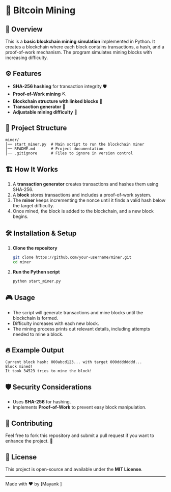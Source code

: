 # 🚀 Bitcoin Mining

## 📌 Overview
This is a **basic blockchain mining simulation** implemented in Python. It creates a blockchain where each block contains transactions, a hash, and a proof-of-work mechanism. The program simulates mining blocks with increasing difficulty.

## ⚙️ Features
- **SHA-256 hashing** for transaction integrity 🛡️
- **Proof-of-Work mining** ⛏️
- **Blockchain structure with linked blocks** 🔗
- **Transaction generator** 📝
- **Adjustable mining difficulty** 🎯

## 📂 Project Structure
```
miner/
│── start_miner.py  # Main script to run the blockchain miner
│── README.md       # Project documentation
│── .gitignore      # Files to ignore in version control
```

## 🏗️ How It Works
1. A **transaction generator** creates transactions and hashes them using SHA-256.
2. A **block** stores transactions and includes a proof-of-work system.
3. The **miner** keeps incrementing the nonce until it finds a valid hash below the target difficulty.
4. Once mined, the block is added to the blockchain, and a new block begins.

## 🛠️ Installation & Setup
1. **Clone the repository**
   ```bash
   git clone https://github.com/your-username/miner.git
   cd miner
   ```
2. **Run the Python script**
   ```bash
   python start_miner.py
   ```

## 🎮 Usage
- The script will generate transactions and mine blocks until the blockchain is formed.
- Difficulty increases with each new block.
- The mining process prints out relevant details, including attempts needed to mine a block.

## 🔥 Example Output
```
Current block hash: 000abcd123... with target 000dddddddd...
Block mined!
It took 34523 tries to mine the block!
```

## 🛡️ Security Considerations
- Uses **SHA-256** for hashing.
- Implements **Proof-of-Work** to prevent easy block manipulation.

## 🤝 Contributing
Feel free to fork this repository and submit a pull request if you want to enhance the project. 🙌

## 📜 License
This project is open-source and available under the **MIT License**.

---
Made with ❤️ by [Mayank
]

